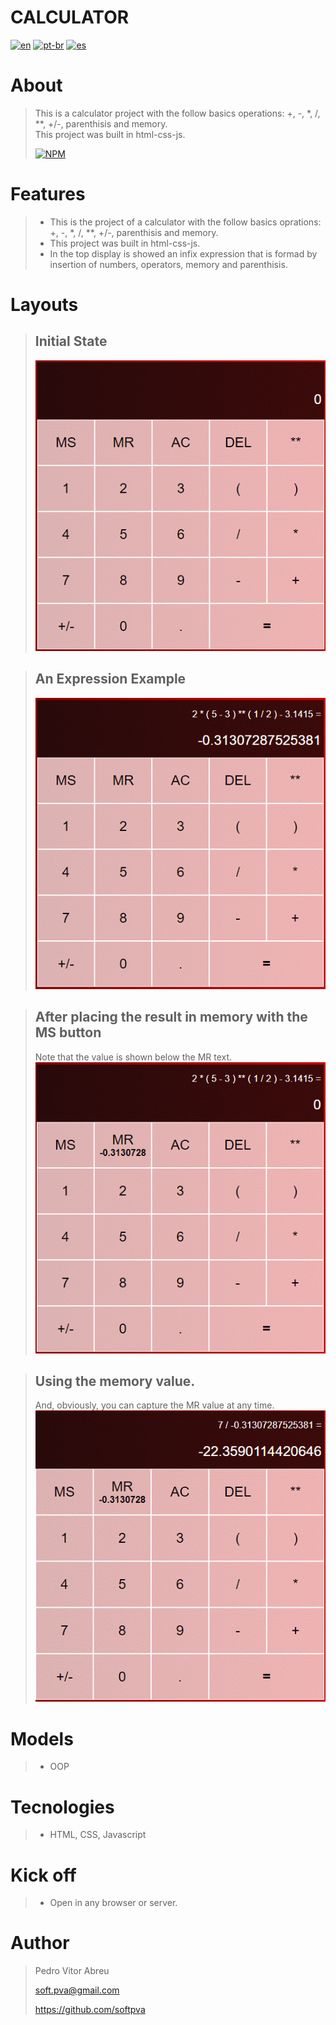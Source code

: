 # **CALCULATOR**
[![en](https://img.shields.io/badge/lang-en-red.svg)](./README.md)
[![pt-br](https://img.shields.io/badge/lang-pt--br-green.svg)](./README.pt-br.md)
[![es](https://img.shields.io/badge/lang-es-yellow.svg)](./README.es.md)
  

# About
> This is a calculator project with the follow basics operations: +, -, *, /, **, +/-, parenthisis and memory.  
> This project was built in html-css-js.
>
> [![NPM](https://img.shields.io/npm/l/react)](./LICENSE) 

# Features
> - This is the project of a calculator with the follow basics oprations: +, -, *, /, **, +/-, parenthisis and memory.
> - This project was built in html-css-js.
> - In the top display is showed an infix expression that is formad by insertion of numbers, operators, memory and parenthisis.


# Layouts
> ## Initial State  
> ![initial state](/readmeImages/init.gif)  

> ## An Expression Example  
> ![an example](/readmeImages/pict_1.gif)  

> ## After placing the result in memory with the MS button  
> Note that the value is shown below the MR text.
> ![sore in memory](/readmeImages/pict_2.gif)  

> ## Using the memory value.  
> And, obviously, you can capture the MR value at any time.
> ![restore from memory](/readmeImages/pict_3.gif)

# Models
> - OOP

# Tecnologies
> - HTML, CSS, Javascript

# Kick off
> - Open in any browser or server.

# Author
> Pedro Vitor Abreu
>
> <soft.pva@gmail.com>
>
> <https://github.com/softpva>
>






